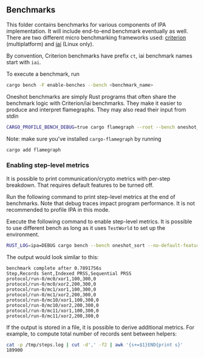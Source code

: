 ## Benchmarks

This folder contains benchmarks for various components of IPA implementation. It will include end-to-end benchmark eventually as well. There are two different micro benchmarking frameworks used: [criterion](https://github.com/bheisler/criterion.rs) (multiplatform) and [iai](https://github.com/bheisler/iai) (Linux only). 

By convention, Criterion benchmarks have prefix `ct`, iai benchmark names start with `iai`. 

To execute a benchmark, run

```bash
cargo bench -F enable-benches --bench <benchmark_name>
```

Oneshot benchmarks are simply Rust programs that often share the benchmark logic with Criterion/iai benchmarks. They make it easier to produce and interpret flamegraphs. They may also read their input from stdin

```bash
CARGO_PROFILE_BENCH_DEBUG=true cargo flamegraph --root --bench oneshot_arithmetic --features="enable-benches" -- --depth=64 --width=1000000       
```

Note: make sure you've installed `cargo-flamegraph` by running 

```bash
cargo add flamegraph
```

### Enabling step-level metrics

It is possible to print communication/crypto metrics with per-step breakdown. That requires default features to be turned
off.


Run the following command to print step-level metrics at the end of benchmarks. Note that debug traces impact program
performance. It is not recommended to profile IPA in this mode. 

Execute the following command to enable step-level metrics. It is possible to use different bench as long as it uses
`TestWorld` to set up the environment.

```bash
RUST_LOG=ipa=DEBUG cargo bench --bench oneshot_sort --no-default-features --features="enable-benches debug-trace"
```

The output would look similar to this:

```
benchmark complete after 0.7891756s
Step,Records Sent,Indexed PRSS,Sequential PRSS
protocol/run-0/mc0/xor1,100,300,0
protocol/run-0/mc0/xor2,200,300,0
protocol/run-0/mc1/xor1,100,300,0
protocol/run-0/mc1/xor2,200,300,0
protocol/run-0/mc10/xor1,100,300,0
protocol/run-0/mc10/xor2,200,300,0
protocol/run-0/mc11/xor1,100,300,0
protocol/run-0/mc11/xor2,200,300,0
```

If the output is stored in a file, it is possible to derive additional metrics. For example, to compute total
number of records sent between helpers:

```bash
cat -p /tmp/steps.log | cut -d',' -f2 | awk '{s+=$1}END{print s}'
189900
```

